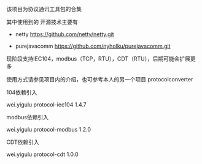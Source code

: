 该项目为协议通讯工具包的合集  

其中使用到的 开源技术主要有

-  netty  https://github.com/netty/netty.git

- purejavacomm  https://github.com/nyholku/purejavacomm.git

现阶段支持IEC104，modbus（TCP，RTU），CDT（RTU），后期可能会扩展更多

使用方式请参见项目内的介绍，也可参考本人的另一个项目  protocolconverter

104依赖引入

<dependency>
  <groupId>wei.yigulu</groupId>
  <artifactId>protocol-iec104</artifactId>
  <version>1.4.7</version>
</dependency>



modbus依赖引入

<dependency>
  <groupId>wei.yigulu</groupId>
  <artifactId>protocol-modbus</artifactId>
  <version>1.2.0</version>
</dependency>





CDT依赖引入

<dependency>
  <groupId>wei.yigulu</groupId>
  <artifactId>protocol-cdt</artifactId>
  <version>1.0.0</version>
</dependency>